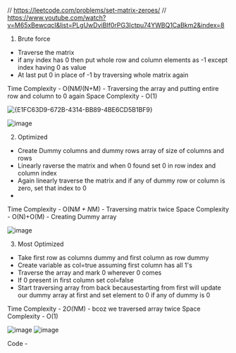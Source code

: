 // https://leetcode.com/problems/set-matrix-zeroes/
// https://www.youtube.com/watch?v=M65xBewcqcI&list=PLgUwDviBIf0rPG3Ictpu74YWBQ1CaBkm2&index=8

1. Brute force

- Traverse the matrix
- if any index has 0 then put whole row and column elements as -1 except index having 0 as value
- At last put 0 in place of -1 by traversing whole matrix again

Time Complexity - O(N*M)*(N+M) - Traversing the array and putting entire row and column to 0 again
Space Complexity - O(1)

![{E1FC63D9-672B-4314-BB89-4BE6CD5B1BF9}](https://user-images.githubusercontent.com/53824950/138043469-957beefb-2870-440d-911e-56dc758119ac.png)

![image](https://user-images.githubusercontent.com/53824950/138043514-8d34779b-fc42-4d43-ae3c-75c94b9f5351.png)

2. Optimized 

- Create Dummy columns and dummy rows array of size of columns and rows 
- Linearly raverse the matrix and when 0 found set 0 in row index and column index
- Again linearly traverse the matrix and if any of dummy row or column is zero, set that index to 0
-
Time Complexity - O(N*M + N*M) - Traversing matrix twice
Space Complexity - O(N)+O(M) - Creating Dummy array

![image](https://user-images.githubusercontent.com/53824950/138044357-77a94956-ff3c-4611-964e-566d3c46e902.png)

3. Most Optimized

- Take first row as columns dummy and first column as row dummy
- Create variable as col=true assuming first column has all 1's
- Traverse the array and mark 0 wherever 0 comes
- If 0 present in first column set col=false
- Start traversing array from back becausestarting from first will update our dummy array at first and set element to 0 if any of dummy is 0

Time Complexity  - 2*O(N*M) - bcoz we traversed array twice
Space Complexity - O(1)

![image](https://user-images.githubusercontent.com/53824950/138046178-86ab618f-ee0a-4832-8dae-7383ac090921.png)
![image](https://user-images.githubusercontent.com/53824950/138046098-074332e4-443f-4531-846e-74de17e165c9.png)

Code - 

<!-- class Solution {
public:
    void setZeroes(vector<vector<int>>& matrix) {
        int col0=1; //First column set to true
        int rows=matrix.size();
        int cols=matrix[0].size();
        
        for(int i=0;i<rows;i++)
        {
            if(matrix[i][0]==0)col0=0; // for setting dummy column to 0
            for(int j=1;j<cols;j++)
            {
                if(matrix[i][j]==0)
                {
                    matrix[i][0]=matrix[0][j]=0;// putting 0 if 0 is there
                }
            }
        }
        for(int i=rows-1;i>=0;i--)// traversing from back
        {
            for(int j=cols-1;j>=1;j--)
            {
                if(matrix[i][0]==0||matrix[0][j]==0)
                {
                    matrix[i][j]=0; // either is 0 put 0
                }
            }
            if(col0==0)
            {
                matrix[i][0]=0; //column is false then put first column as 0
            }
        }
    }
}; -->
